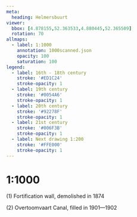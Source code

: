 ```yaml
---
meta:
  heading: Helmersbuurt
viewer:
  bbox: [4.878155,52.363533,4.880445,52.365509]
  rotation: 70
allmaps:
  - label: 1:1000
    annotation: 1000scanned.json
    opacity: 100
    saturation: 100
legend:
  - label: 16th - 18th century
    stroke: '#ED1C24'
    stroke-opacity: 1
  - label: 19th century
    stroke: '#0054A6'
    stroke-opacity: 1
  - label: 20th century
    stroke: '#92278F'
    stroke-opacity: 1
  - label: 21st century
    stroke: '#006F3B'
    stroke-opacity: 1
  - label: Next drawing 1:200
    stroke: '#FFE000'
    stroke-opacity: 1
---
```

# 1:1000

(1) Fortification wall, demolished in 1874

(2) Overtoomvaart Canal, filled in 1901—1902